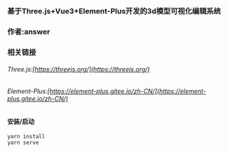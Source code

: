 

###  基于Three.js+Vue3+Element-Plus开发的3d模型可视化编辑系统
### 作者:answer
### 相关链接

###### Three.js:[https://threejs.org/](https://threejs.org/)
###### Element-Plus:[https://element-plus.gitee.io/zh-CN/](https://element-plus.gitee.io/zh-CN/)


#### 安装/启动
```
yarn install
yarn serve

```


